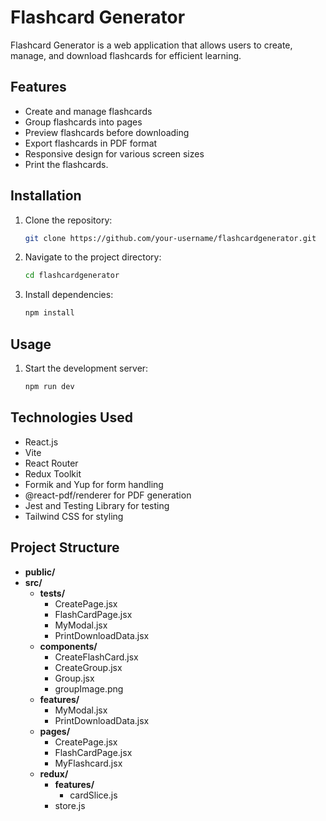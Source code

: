 # Flashcard Generator

Flashcard Generator is a web application that allows users to create, manage, and download flashcards for efficient learning.

## Features

- Create and manage flashcards
- Group flashcards into pages
- Preview flashcards before downloading
- Export flashcards in PDF format
- Responsive design for various screen sizes
- Print the flashcards.

## Installation

1. Clone the repository:

   ```bash
   git clone https://github.com/your-username/flashcardgenerator.git

   ```

2. Navigate to the project directory:

   ```bash
   cd flashcardgenerator

   ```

3. Install dependencies:

   ```bash
   npm install

   ```

## Usage

1. Start the development server:

   ```bash
   npm run dev
   ```

## Technologies Used

- React.js
- Vite
- React Router
- Redux Toolkit
- Formik and Yup for form handling
- @react-pdf/renderer for PDF generation
- Jest and Testing Library for testing
- Tailwind CSS for styling

## Project Structure

 - **public/**
 - **src/**
    - **__tests__/**
        - CreatePage.jsx
        - FlashCardPage.jsx
        - MyModal.jsx
        - PrintDownloadData.jsx
    - **components/**
        - CreateFlashCard.jsx
        - CreateGroup.jsx
        - Group.jsx
        - groupImage.png
    - **features/**
        - MyModal.jsx
        - PrintDownloadData.jsx
    - **pages/**
        - CreatePage.jsx
        - FlashCardPage.jsx
        - MyFlashcard.jsx
    - **redux/**
        - **features/**
            - cardSlice.js
        - store.js
   

